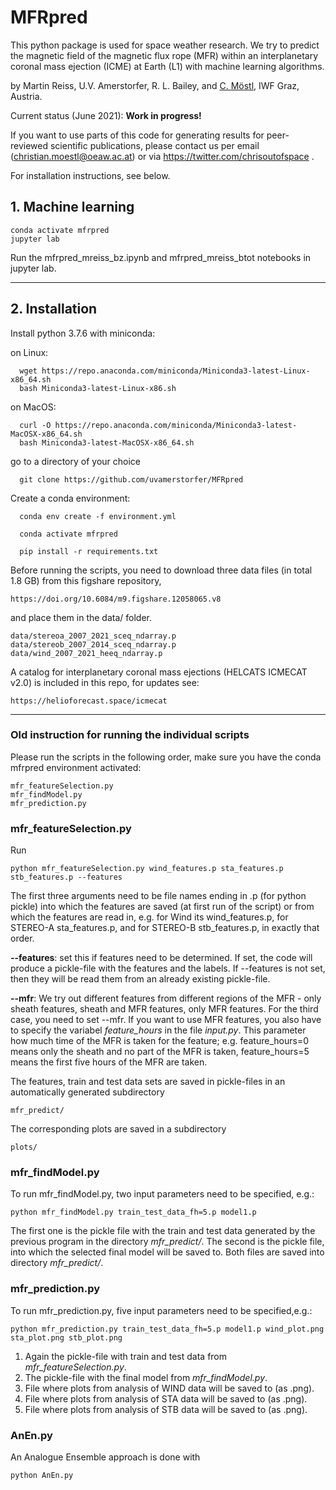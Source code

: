 # MFRpred

This python package is used for space weather research.  We try to predict the magnetic field of the magnetic flux rope (MFR) within an interplanetary coronal mass ejection (ICME) at Earth (L1) with machine learning algorithms.

by Martin Reiss, U.V. Amerstorfer, R. L. Bailey, and [C. Möstl](https://www.iwf.oeaw.ac.at/en/user-site/christian-moestl/), IWF Graz, Austria.

Current status (June 2021): **Work in progress!** 

If you want to use parts of this code for generating results for peer-reviewed scientific publications, 
please contact us per email (christian.moestl@oeaw.ac.at) or via https://twitter.com/chrisoutofspace .

  
For installation instructions, see below.  
  
## 1. Machine learning  

    conda activate mfrpred
    jupyter lab
    
Run the mfrpred_mreiss_bz.ipynb and mfrpred_mreiss_btot notebooks in jupyter lab.    


---


## 2. Installation 

Install python 3.7.6 with miniconda:

on Linux:

	  wget https://repo.anaconda.com/miniconda/Miniconda3-latest-Linux-x86_64.sh
	  bash Miniconda3-latest-Linux-x86.sh

on MacOS:

	  curl -O https://repo.anaconda.com/miniconda/Miniconda3-latest-MacOSX-x86_64.sh
	  bash Miniconda3-latest-MacOSX-x86_64.sh

go to a directory of your choice

	  git clone https://github.com/uvamerstorfer/MFRpred

Create a conda environment:

	  conda env create -f environment.yml

	  conda activate mfrpred

	  pip install -r requirements.txt
	  


Before running the scripts, you need to download three data files (in total 1.8 GB) from this figshare repository, 

    https://doi.org/10.6084/m9.figshare.12058065.v8

and place them in the data/ folder.

    data/stereoa_2007_2021_sceq_ndarray.p
    data/stereob_2007_2014_sceq_ndarray.p
    data/wind_2007_2021_heeq_ndarray.p
        


A catalog for interplanetary coronal mass ejections (HELCATS ICMECAT v2.0) is included in this repo, for updates see:

    https://helioforecast.space/icmecat





---
### Old instruction for running the individual scripts  

Please run the scripts in the following order, make sure you have the conda mfrpred environment activated:

    mfr_featureSelection.py 
    mfr_findModel.py 
    mfr_prediction.py 


### mfr_featureSelection.py

Run

    python mfr_featureSelection.py wind_features.p sta_features.p stb_features.p --features
 
The first three arguments need to be file names ending in .p (for python pickle) into which the features are saved (at first run of the script) 
or from which the features are read in, e.g. for Wind its wind_features.p, for STEREO-A sta_features.p, and for STEREO-B stb_features.p, in exactly that order.


**--features**: set this if features need to be determined. If set, the code will produce a pickle-file with the features and the labels. 
If --features is not set, then they will be read them from an already existing pickle-file. 

**--mfr**: We try out different features from different regions of the MFR - 
only sheath features, sheath and MFR features, only MFR features. For the third case, you need to set --mfr. 
If you want to use MFR features, you also have to specify the variabel *feature_hours* in the file *input.py*. 
This parameter how much time of the MFR is taken for the feature; e.g. feature_hours=0 means only the sheath 
and no part of the MFR is taken, feature_hours=5 means the first five hours of the MFR are taken.

The features, train and test data sets are saved in pickle-files in an automatically generated subdirectory 

    mfr_predict/
    
The corresponding plots are saved in a subdirectory 

    plots/


### mfr_findModel.py

To run mfr_findModel.py, two input parameters need to be specified, e.g.:  

    python mfr_findModel.py train_test_data_fh=5.p model1.p

The first one is the pickle file with the train and test data generated by the previous program in the directory *mfr_predict/*.
The second is the pickle file, into which the selected final model will be saved to. Both files are saved into directory *mfr_predict/*.  

### mfr_prediction.py
To run mfr_prediction.py, five input parameters need to be specified,e.g.:  

    python mfr_prediction.py train_test_data_fh=5.p model1.p wind_plot.png sta_plot.png stb_plot.png

1. Again the pickle-file with train and test data from *mfr_featureSelection.py*.  
2. The pickle-file with the final model from *mfr_findModel.py*.
3. File where plots from analysis of WIND data will be saved to (as .png).  
4. File where plots from analysis of STA data will be saved to (as .png).  
5. File where plots from analysis of STB data will be saved to (as .png).  


### AnEn.py
An Analogue Ensemble approach is done with

    python AnEn.py

